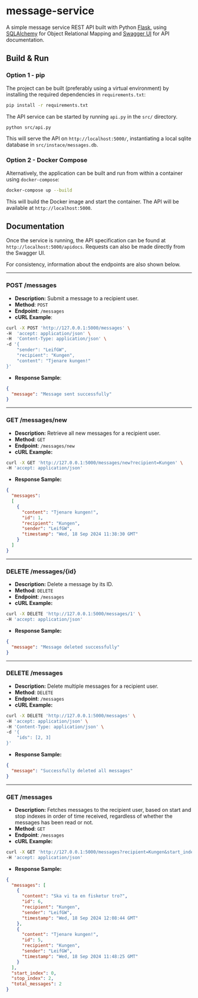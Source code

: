 # message-service
A simple message service REST API built with Python [Flask](https://flask.palletsprojects.com/en/3.0.x/), using [SQLAlchemy](https://www.sqlalchemy.org/) for Object Relational Mapping and [Swagger UI](https://swagger.io/tools/swagger-ui/) for API documentation. 

## Build & Run 

### Option 1 - pip

The project can be built (preferably using a virtual environment) by installing the required dependencies in `requirements.txt`: 

```bash
pip install -r requirements.txt
```

The API service can be started by running `api.py` in the `src/` directory. 

```bash
python src/api.py
```

This will serve the API on `http://localhost:5000/`, instantiating a local sqlite database in `src/instace/messages.db`.

### Option 2 - Docker Compose

Alternatively, the application can be built and run from within a container using `docker-compose`:

```bash
docker-compose up --build
```

This will build the Docker image and start the container. The API will be available at `http://localhost:5000`. 

## Documentation

Once the service is running, the API specification can be found at `http://localhost:5000/apidocs`. Requests can also be made directly from the Swagger UI.

For consistency, information about the endpoints are also shown below.

___
### POST /messages

- **Description:** Submit a message to a recipient user. 
- **Method**: `POST`
- **Endpoint**: `/messages`
- **cURL Example**:
```bash
curl -X POST 'http://127.0.0.1:5000/messages' \
-H  'accept: application/json' \
-H  'Content-Type: application/json' \
-d '{
    "sender": "LeifGW",
    "recipient": "Kungen",
    "content": "Tjenare kungen!"
}'
```
- **Response Sample**:
```json
{
  "message": "Message sent successfully"
}
```
___
### GET /messages/new

- **Description:** Retrieve all new messages for a recipient user.
- **Method**: `GET`
- **Endpoint**: `/messages/new`
- **cURL Example:**
```bash
curl -X GET 'http://127.0.0.1:5000/messages/new?recipient=Kungen' \
-H 'accept: application/json'
```
- **Response Sample:**
```json
{
  "messages": 
  [
    {
      "content": "Tjenare kungen!",
      "id": 1,
      "recipient": "Kungen",
      "sender": "LeifGW",
      "timestamp": "Wed, 18 Sep 2024 11:38:30 GMT"
    }
  ]
}
```
___
### DELETE /messages/{id}

- **Description:** Delete a message by its ID.
- **Method**: `DELETE`
- **Endpoint**: `/messages`
- **cURL Example:**
```bash
curl -X DELETE 'http://127.0.0.1:5000/messages/1' \
-H 'accept: application/json'
```
- **Response Sample:**
```json
{
  "message": "Message deleted successfully"
}
```
___
### DELETE /messages

- **Description:** Delete multiple messages for a recipient user.
- **Method**: `DELETE`
- **Endpoint**: `/messages`
- **cURL Example:**
```bash
curl -X DELETE 'http://127.0.0.1:5000/messages' \
-H 'accept: application/json' \
-H 'Content-Type: application/json' \
-d '{
    "ids": [2, 3]
}'
```
- **Response Sample:**
```json
{
  "message": "Successfully deleted all messages"
}
```
___
### GET /messages

- **Description:** Fetches messages to the recipient user, based on start and stop indexes in order of time received, regardless of whether the messages has been read or not.
- **Method**: `GET`
- **Endpoint**: `/messages`
- **cURL Example:**
```bash
curl -X GET 'http://127.0.0.1:5000/messages?recipient=Kungen&start_index=0&stop_index=2'\
-H 'accept: application/json'
```
- **Response Sample:**
```json
{
  "messages": [
    {
      "content": "Ska vi ta en fisketur tro?",
      "id": 6,
      "recipient": "Kungen",
      "sender": "LeifGW",
      "timestamp": "Wed, 18 Sep 2024 12:08:44 GMT"
    },
    {
      "content": "Tjenare kungen!",
      "id": 5,
      "recipient": "Kungen",
      "sender": "LeifGW",
      "timestamp": "Wed, 18 Sep 2024 11:48:25 GMT"
    }
  ],
  "start_index": 0,
  "stop_index": 2,
  "total_messages": 2
}
``` 